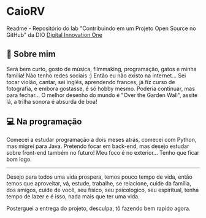 
# CaioRV

Readme - Repositório do lab "Contribuindo em um Projeto Open Source no GitHub" da DIO [Digital Innovation One](https://www.dio.me/)

## 📕 Sobre mim
Será bem curto,  gosto de música, filmmaking, programação, gatos e minha família! Não tenho redes sociais :) Então eu não existo na internet... Sei tocar violão, cantar, sei inglês, aprendendo frances, já fiz curso de fotografia, e embora gostasse, é só hobby mesmo. Poderia continuar, mas para fechar... O melhor desenho do mundo é "Over the Garden Wall", assite lá, a trilha sonora é absurda de boa!

## 💻 Na programação
Comecei a estudar programação a dois meses atrás, comecei com Python, mas migrei para Java.
Pretendo focar em back-end, mas desejo estudar sobre front-end também no futuro!
Meu foco é no exterior... Tenho que ficar bom logo.

-----

Desejo para todos uma vida prospera, temos pouco tempo de vida, então temos que aproveitar, vá, estude, trabalhe, se relacione, cuide da família, dos amigos, cuide de você, seu físico, seu psicologico, seu espiritual, tenha tempo de lazer e é isso, nada mais que ter uma vida.


Posterguei a entrega do projeto, desculpa, tô fazendo bem rapido agora. 


